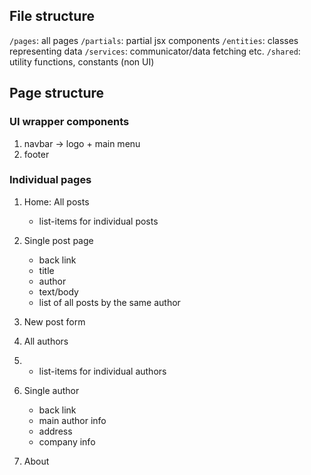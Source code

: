 ## File structure
`/pages`: all pages
`/partials`: partial jsx components
`/entities`: classes representing data
`/services`: communicator/data fetching etc.
`/shared`: utility functions, constants (non UI)

## Page structure

### UI wrapper components
1. navbar -> logo + main menu
2. footer

### Individual pages

1. Home: All posts
   - list-items for individual posts

2. Single post page
   - back link
   - title
   - author
   - text/body
   - list of all posts by the same author 

3. New post form

3. All authors
1. - list-items for individual authors

4. Single author 
   - back link
   - main author info
   - address
   - company info

5. About